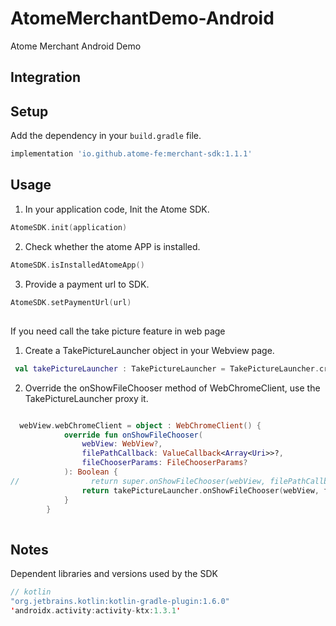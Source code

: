 # AtomeMerchantDemo-Android

Atome Merchant Android Demo 

## Integration

## Setup

Add the dependency in your `build.gradle` file. 

```groovy
implementation 'io.github.atome-fe:merchant-sdk:1.1.1'
```

## Usage

1. In your application code, Init the Atome SDK.

```kotlin
AtomeSDK.init(application)
```
2. Check whether the atome APP is installed.

```kotlin
AtomeSDK.isInstalledAtomeApp()
```
3. Provide a payment url to SDK.

```kotlin
AtomeSDK.setPaymentUrl(url)
```
##

If you need call the take picture feature in web page

1. Create a TakePictureLauncher object in your Webview page.

```kotlin
 val takePictureLauncher : TakePictureLauncher = TakePictureLauncher.create(this)
```

2. Override the onShowFileChooser method of WebChromeClient, use the TakePictureLauncher proxy it.

```kotlin

  webView.webChromeClient = object : WebChromeClient() {
            override fun onShowFileChooser(
                webView: WebView?,
                filePathCallback: ValueCallback<Array<Uri>>?,
                fileChooserParams: FileChooserParams?
            ): Boolean {
//                return super.onShowFileChooser(webView, filePathCallback, fileChooserParams)
                return takePictureLauncher.onShowFileChooser(webView, filePathCallback, fileChooserParams)
            }
        }
        
```

## Notes

Dependent libraries and versions used by the SDK

```kotlin 
// kotlin
"org.jetbrains.kotlin:kotlin-gradle-plugin:1.6.0"
'androidx.activity:activity-ktx:1.3.1'
```
